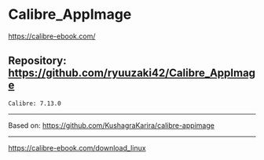
# Calibre_AppImage
https://calibre-ebook.com/

## Repository: https://github.com/ryuuzaki42/Calibre_AppImage
    Calibre: 7.13.0

---
Based on: https://github.com/KushagraKarira/calibre-appimage

---
https://calibre-ebook.com/download_linux
